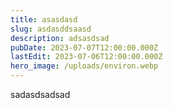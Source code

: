 ```yaml
---
title: asasdasd
slug: asdasddsaasd
description: adsasdsad
pubDate: 2023-07-07T12:00:00.000Z
lastEdit: 2023-07-06T12:00:00.000Z
hero_image: /uploads/environ.webp
---
```


sadasdsadsad
